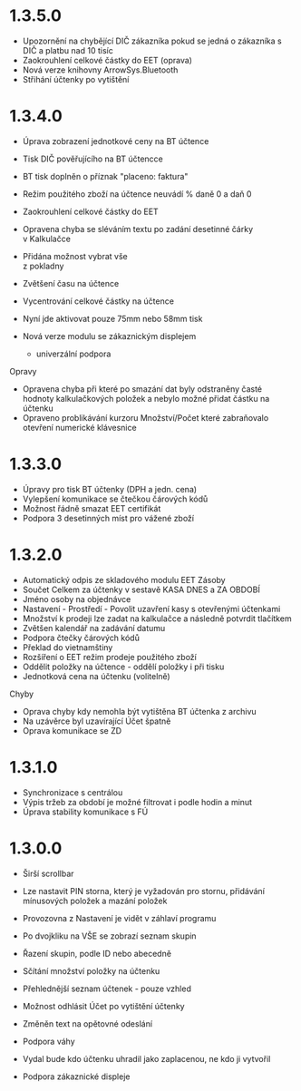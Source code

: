 # 1.3.5.0

* Upozornění na chybějící DIČ zákazníka pokud se jedná o zákazníka s DIČ a platbu nad 10 tisíc
* Zaokrouhlení celkové částky do EET \(oprava\)
* Nová verze knihovny ArrowSys.Bluetooth
* Střihání účtenky po vytištění

# 1.3.4.0

* Úprava zobrazení jednotkové ceny na BT účtence
* Tisk DIČ pověřujícího na BT účtencce
* BT tisk doplněn o příznak "placeno: faktura"
* Režim použitého zboží na účtence neuvádí % daně 0 a daň 0
* Zaokrouhlení celkové částky do EET
* Opravena chyba se sléváním textu po zadání desetinné čárky  
   v Kalkulačce

* Přidána možnost vybrat vše  
   z pokladny

* Zvětšení času na účtence

* Vycentrování celkové částky na účtence
* Nyní jde aktivovat pouze 75mm nebo 58mm tisk
* Nová verze modulu se zákaznickým displejem
  * univerzální podpora

Opravy

* Opravena chyba při které po smazání dat byly odstraněny časté hodnoty kalkulačkových položek a nebylo možné přidat částku na účtenku
* Opraveno problikávání kurzoru Množství/Počet které zabraňovalo otevření numerické klávesnice

# 1.3.3.0

* Úpravy pro tisk BT účtenky \(DPH a jedn. cena\)
* Vylepšení komunikace se čtečkou čárových kódů 
* Možnost řádně smazat EET certifikát
* Podpora 3 desetinných míst pro vážené zboží

# 1.3.2.0

* Automatický odpis ze skladového modulu EET Zásoby
* Součet Celkem za účtenky v sestavě KASA DNES a ZA OBDOBÍ
* Jméno osoby na objednávce
* Nastavení - Prostředí - Povolit uzavření kasy s otevřenými účtenkami
* Množství k prodeji lze zadat na kalkulačce a následně potvrdit tlačítkem
* Zvětšen kalendář na zadávání datumu
* Podpora čtečky čárových kódů
* Překlad do vietnamštiny
* Rozšíření o EET režim prodeje použitého zboží
* Oddělit položky na účtence - oddělí položky i při tisku
* Jednotková cena na účtenku \(volitelně\)

Chyby

* Oprava chyby kdy nemohla být vytištěna BT účtenka z archivu
* Na uzávěrce byl uzavírající Účet špatně
* Oprava komunikace se ZD

# 1.3.1.0

* Synchronizace s centrálou
* Výpis tržeb za období je možné filtrovat i podle hodin a minut
* Úprava stability komunikace s FÚ

# 1.3.0.0

* Širší scrollbar

* Lze nastavit PIN storna, který je vyžadován pro stornu, přidávání mínusových položek a mazání položek

* Provozovna z Nastavení je vidět v záhlaví programu

* Po dvojkliku na VŠE se zobrazí seznam skupin

* Řazení skupin, podle ID nebo abecedně

* Sčítání množství položky na účtenku

* Přehlednější seznam účtenek - pouze vzhled

* Možnost odhlásit Účet po vytištění účtenky

* Změněn text na opětovné odeslání

* Podpora váhy

* Vydal bude kdo účtenku uhradil jako zaplacenou, ne kdo ji vytvořil

* Podpora zákaznické displeje



